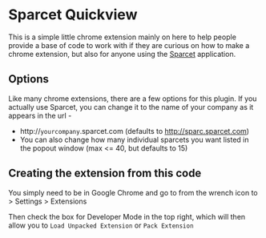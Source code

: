 # Sparcet Quickview
This is a simple little chrome extension mainly on here to help people provide a base of code to work with if they are curious on how to make a chrome extension, but also for anyone using the [Sparcet](http://www.sparcet.com) application.
## Options
Like many chrome extensions, there are a few options for this plugin.  If you actually use Sparcet, you can change it to the name of your company as it appears in the url -

* http://`yourcompany`.sparcet.com  (defaults to http://sparc.sparcet.com)
* You can also change how many individual sparcets you want listed in the popout window (max <= 40, but defaults to 15)

## Creating the extension from this code

You simply need to be in Google Chrome and go to from the wrench icon to > Settings > Extensions

Then check the box for Developer Mode in the top right, which will then allow you to `Load Unpacked Extension` or `Pack Extension`
